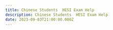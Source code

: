 ```yaml
---
title: Chinese Students  HESI Exam Help
description: Chinese Students  HESI Exam Help
date: 2023-09-03T21:00:00.000Z
---
```


